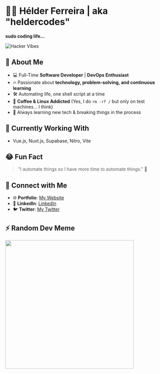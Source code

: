 # 👨‍💻 Hélder Ferreira | aka "heldercodes"  
**sudo coding life...**  

![Hacker Vibes](https://media.giphy.com/media/qgQUggAC3Pfv687qPC/giphy.gif)

## 🤖 About Me
- 💻 Full-Time **Software Developer** | **DevOps Enthusiast**
- 🔥 Passionate about **technology, problem-solving, and continuous learning**
- 🛠️ Automating life, one shell script at a time
- 🐧 **Coffee & Linux Addicted** (Yes, I do `rm -rf /` but only on test machines... I think)
- 🚀 Always learning new tech & breaking things in the process

## 🔧 Currently Working With
- Vue.js, Nuxt.js, Supabase, Nitro, Vite

## 😂 Fun Fact
> "I automate things so I have more time to automate things." 🤖

## 📡 Connect with Me
- 🌐 **Portfolio**: [My Website](#)
- 💼 **LinkedIn**: [LinkedIn](#)
- 🐦 **Twitter**: [My Twitter](#)

## ⚡ Random Dev Meme
<img src="https://cataas.com/cat/tired/says/I%20Need%20Coffee%20" width="400" />
